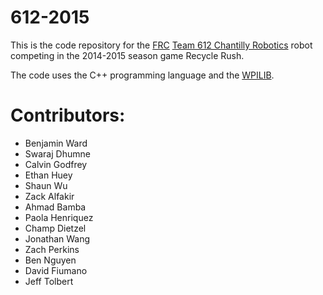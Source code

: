 612-2015
========

This is the code repository for the [FRC](http://www.usfirst.org/roboticsprograms/frc/) [Team 612 Chantilly Robotics](http://chantillyrobotics.org/) robot competing in the 2014-2015 season game Recycle Rush.

The code uses the C++ programming language and the [WPILIB](http://first.wpi.edu/FRC/).   

Contributors:
=============

* Benjamin Ward
* Swaraj Dhumne
* Calvin Godfrey
* Ethan Huey
* Shaun Wu
* Zack Alfakir
* Ahmad Bamba
* Paola Henriquez
* Champ Dietzel
* Jonathan Wang
* Zach Perkins
* Ben Nguyen
* David Fiumano
* Jeff Tolbert

